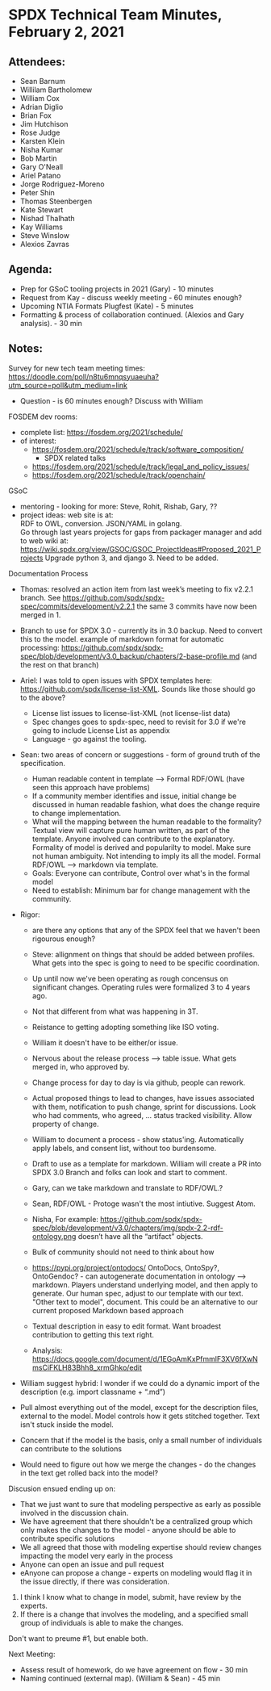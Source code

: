 # SPDX Technical Team Minutes, February 2, 2021

## Attendees:
* Sean Barnum
* Willilam Bartholomew
* William Cox
* Adrian Diglio
* Brian Fox
* Jim Hutchison
* Rose Judge
* Karsten Klein
* Nisha Kumar
* Bob Martin
* Gary O'Neall
* Ariel Patano
* Jorge Rodriguez-Moreno
* Peter Shin
* Thomas Steenbergen
* Kate Stewart
* Nishad Thalhath
* Kay Williams
* Steve Winslow
* Alexios Zavras

## Agenda:
* Prep for GSoC tooling projects in 2021 (Gary) - 10 minutes 
* Request from Kay - discuss weekly meeting - 60 minutes enough?
* Upcoming NTIA Formats Plugfest (Kate)  - 5 minutes
* Formatting & process of collaboration continued. (Alexios and Gary analysis). - 30 min

## Notes:

Survey for new tech team meeting times: https://doodle.com/poll/n8tu6mnqsyuaeuha?utm_source=poll&utm_medium=link
- Question - is 60 minutes enough? Discuss with William

FOSDEM dev rooms:
- complete list: https://fosdem.org/2021/schedule/
- of interest:
  - https://fosdem.org/2021/schedule/track/software_composition/
    - SPDX related talks
  - https://fosdem.org/2021/schedule/track/legal_and_policy_issues/
  - https://fosdem.org/2021/schedule/track/openchain/

GSoC
- mentoring - looking for more:  Steve, Rohit, Rishab, Gary, ??
- project ideas:   web site is at:  
    RDF to OWL,  conversion.   JSON/YAML in golang.   
    Go through last years projects for gaps from packager manager and add to web wiki at: https://wiki.spdx.org/view/GSOC/GSOC_ProjectIdeas#Proposed_2021_Projects
    Upgrade python 3,  and django 3.   Need to be added.  
    
Documentation Process
- Thomas:  resolved an action item from last week’s meeting to fix v2.2.1 branch. See https://github.com/spdx/spdx-spec/commits/development/v2.2.1 the same 3 commits have now been merged in 1.
- Branch to use for SPDX 3.0 - <insert link>   currently its in 3.0 backup.   Need to convert this to the model. 
example of markdown format for automatic processing: https://github.com/spdx/spdx-spec/blob/development/v3.0_backup/chapters/2-base-profile.md 
(and the rest on that branch)
- Ariel: I was told to open issues with SPDX templates here: https://github.com/spdx/license-list-XML.  Sounds like those should go to the above?
    - License list issues to license-list-XML (not license-list data)
    - Spec changes goes to spdx-spec,  need to revisit for 3.0 if we're going to include License List as appendix
    - Language - go against the tooling. 
- Sean: two areas of concern or suggestions - form of ground truth of the specification.   
    - Human readable content in template --> Formal RDF/OWL (have seen this approach have problems)
    - If a community member identifies and issue,  initial change be discussed in human readable fashion,  what does the change require to change implementation.
    - What will the mapping between the human readable to the formality?  Textual view will capture pure human written, as part of the template.   Anyone involved can contribute to the explanatory.    Formality of model is derived and popularilty to model.   Make sure not human ambiguity.    Not intending to imply its all the model.   Formal RDF/OWL --> markdown via template. 
    - Goals:  Everyone can contribute,   Control over what's in the formal model 
    - Need to establish: Minimum bar for change management with the community. 
    
- Rigor:
    - are there any options that any of the SPDX feel that we haven't been rigourous enough?
    - Steve:  allignment on things that should be added between profiles.    What gets into the spec is going to need to be specific coordination.
    - Up until now we've been operating as rough concensus on significant changes.    Operating rules were formalized 3 to 4 years ago.
    - Not that different from what was happening in 3T.
    - Reistance to getting adopting something like ISO voting.  
    - William it doesn't have to be either/or issue.    
    - Nervous about the release process --> table issue.    What gets merged in, who approved by. 
    - Change process for day to day is via github,  people can rework.
    - Actual proposed things to lead to changes, have issues associated with them, notification to push change,  sprint for discussions.   Look who had comments, who agreed, ... status tracked visibility.   Allow property of change.   
    - William to document a process - show status'ing.          Automatically apply labels, and consent list, without too burdensome.      
    
    - Draft to use as a template for markdown.   William will create a PR into SPDX 3.0 Branch and folks can look and start to comment. 
    
    - Gary,  can we take markdown and translate to RDF/OWL.?   
    - Sean, RDF/OWL - Protoge wasn't the most intiutive.   Suggest Atom. 
    - Nisha,  For example: https://github.com/spdx/spdx-spec/blob/development/v3.0/chapters/img/spdx-2.2-rdf-ontology.png doesn’t have all the “artifact” objects.
    - Bulk of community should not need to think about how 
    - https://pypi.org/project/ontodocs/ OntoDocs,  OntoSpy?, OntoGendoc? - can autogenerate documentation in ontology --> markdown.   Players understand underlying model, and then apply to generate.   Our human spec, adjust to our template with our text. "Other text to model", document.     This could be an alternative to our current proposed Markdown based approach
    - Textual description in easy to edit format.  Want broadest contribution to getting this text right.  
    - Analysis:  https://docs.google.com/document/d/1EGoAmKxPfmmlF3XV6fXwNmsCiFKLH83Bhh8_xrmGhko/edit
    
- William suggest hybrid: I wonder if we could do a dynamic import of the description (e.g. import classname + “.md”)
- Pull almost everything out of the model, except for the description files, external to the model.   Model controls how it gets stitched together.   Text isn't stuck inside the model. 
- Concern that if the model is the basis, only a small number of individuals can contribute to the solutions
- Would need to figure out how we merge the changes - do the changes in the text get rolled back into the model?

Discusion ensued ending up on:
- That we just want to sure that modeling perspective as early as possible involved in the discussion chain.
- We have agreement that there shouldn't be a centralized group which only makes the changes to the model - anyone should be able to contribute specific solutions
- We all agreed that those with modeling expertise should review changes impacting the model very early in the process
- Anyone can open an issue and pull request
- eAnyone can propose a change - experts on modeling would flag it in the issue directly, if there was consideration.

1) I think I know what to change in model, submit, have review by the experts. 
2) If there is a change that involves the modeling, and a specified small group of individuals is able to make the changes. 

Don't want to preume #1,  but enable both.

Next Meeting:
* Assess result of homework,  do we have agreement on flow - 30 min
* Naming continued (external map). (William & Sean) - 45 min
